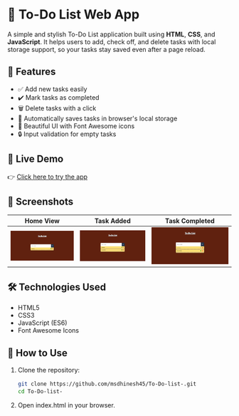 # 📝 To-Do List Web App

A simple and stylish To-Do List application built using **HTML**, **CSS**, and **JavaScript**. It helps users to add, check off, and delete tasks with local storage support, so your tasks stay saved even after a page reload.

## 🚀 Features

- ✅ Add new tasks easily
- ✔️ Mark tasks as completed
- 🗑️ Delete tasks with a click
- 💾 Automatically saves tasks in browser's local storage
- 🎨 Beautiful UI with Font Awesome icons
- 🔒 Input validation for empty tasks

## 🔗 Live Demo

👉 [Click here to try the app](https://msdhinesh45.github.io/To-Do-list-/)



## 📸 Screenshots

| Home View | Task Added | Task Completed |
|-----------|------------|----------------|
| ![Home](screenshots/output-1.png) | ![Add Task](screenshots/output-2.png) | ![Complete](screenshots/output-3.png) |

## 🛠️ Technologies Used

- HTML5
- CSS3
- JavaScript (ES6)
- Font Awesome Icons

## 🧾 How to Use

1. Clone the repository:
   ```bash
   git clone https://github.com/msdhinesh45/To-Do-list-.git
   cd To-Do-list-
2. Open index.html in your browser.
